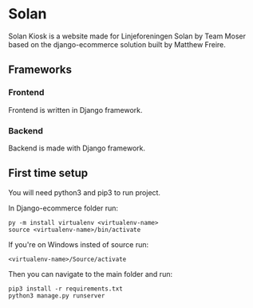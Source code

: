 # Solan
Solan Kiosk is a website made for Linjeforeningen Solan by Team Moser based on the django-ecommerce solution built by Matthew Freire.  

## Frameworks
### Frontend
Frontend is written in Django framework.

### Backend
Backend is made with Django framework.

## First time setup
You will need python3 and pip3 to run project.  

In Django-ecommerce folder run:  
``` 
py -m install virtualenv <virtualenv-name>  
source <virtualenv-name>/bin/activate
```
If you're on Windows insted of source run:  
```
<virtualenv-name>/Source/activate
```

Then you can navigate to the main folder and run:  
```
pip3 install -r requirements.txt
python3 manage.py runserver
```



